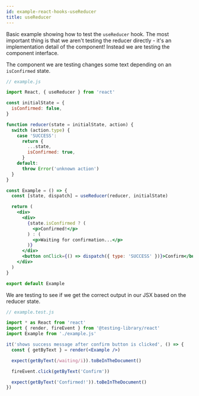 ```yaml
---
id: example-react-hooks-useReducer
title: useReducer
---
```


Basic example showing how to test the `useReducer` hook. The most important
thing is that we aren't testing the reducer directly - it's an implementation
detail of the component! Instead we are testing the component interface.

The component we are testing changes some text depending on an `isConfirmed`
state.

```jsx
// example.js

import React, { useReducer } from 'react'

const initialState = {
  isConfirmed: false,
}

function reducer(state = initialState, action) {
  switch (action.type) {
    case 'SUCCESS':
      return {
        ...state,
        isConfirmed: true,
      }
    default:
      throw Error('unknown action')
  }
}

const Example = () => {
  const [state, dispatch] = useReducer(reducer, initialState)

  return (
    <div>
      <div>
        {state.isConfirmed ? (
          <p>Confirmed!</p>
        ) : (
          <p>Waiting for confirmation...</p>
        )}
      </div>
      <button onClick={() => dispatch({ type: 'SUCCESS' })}>Confirm</button>
    </div>
  )
}

export default Example
```

We are testing to see if we get the correct output in our JSX based on the
reducer state.

```jsx
// example.test.js

import * as React from 'react'
import { render, fireEvent } from '@testing-library/react'
import Example from './example.js'

it('shows success message after confirm button is clicked', () => {
  const { getByText } = render(<Example />)

  expect(getByText(/waiting/i)).toBeInTheDocument()

  fireEvent.click(getByText('Confirm'))

  expect(getByText('Confirmed!')).toBeInTheDocument()
})
```

